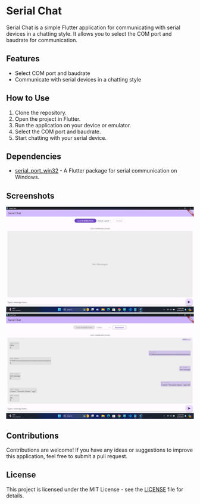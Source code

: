 # Serial Chat

Serial Chat is a simple Flutter application for communicating with serial devices in a chatting style. It allows you to select the COM port and baudrate for communication.

## Features

- Select COM port and baudrate
- Communicate with serial devices in a chatting style

## How to Use

1. Clone the repository.
2. Open the project in Flutter.
3. Run the application on your device or emulator.
4. Select the COM port and baudrate.
5. Start chatting with your serial device.

## Dependencies

- [serial_port_win32](https://pub.dev/packages/serial_port_win32) - A Flutter package for serial communication on Windows.

## Screenshots

![Screenshot 1](screenshots/screenshot1.png)
![Screenshot 2](screenshots/screenshot2.png)

## Contributions

Contributions are welcome! If you have any ideas or suggestions to improve this application, feel free to submit a pull request.

## License

This project is licensed under the MIT License - see the [LICENSE](LICENSE) file for details.